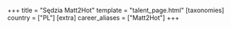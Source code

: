 +++
title = "Sędzia Matt2Hot"
template = "talent_page.html"
[taxonomies]
country = ["PL"]
[extra]
career_aliases = ["Matt2Hot"]
+++
